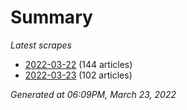 # Summary
*Latest scrapes*
* [2022-03-22](https://github.com/nuuuwan/news_lk/blob/data/news_lk.2022-03-22.json) (144 articles)
* [2022-03-23](https://github.com/nuuuwan/news_lk/blob/data/news_lk.2022-03-23.json) (102 articles)

*Generated at 06:09PM, March 23, 2022*